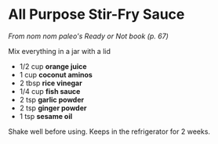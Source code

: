 # All Purpose Stir-Fry Sauce

_From nom nom paleo's Ready or Not book (p. 67)_

Mix everything in a jar with a lid

- 1/2 cup **orange juice**
- 1 cup **coconut aminos**
- 2 tbsp **rice vinegar**
- 1/4 cup **fish sauce**
- 2 tsp **garlic powder**
- 2 tsp **ginger powder**
- 1 tsp **sesame oil**

Shake well before using. Keeps in the refrigerator for 2 weeks.
